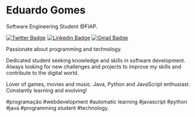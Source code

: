 # Eduardo Gomes

Software Engineering Student @FIAP.

[![Twitter Badge](https://img.shields.io/badge/-@edunotorious-00875f?style=flat-square&labelColor=00875f&logo=twitter&logoColor=white&link=https://twitter.com/dieegosf)](https://twitter.com/edunotorious) 
[![Linkedin Badge](https://img.shields.io/badge/-Eduardo%20Gomes-00875f?style=flat-square&logo=Linkedin&logoColor=white&link=https://www.linkedin.com/in/eduardo-gomes-491755191/)](https://www.linkedin.com/in/eduardo-gomes-491755191/) 
[![Gmail Badge](https://img.shields.io/badge/-eduardogomespinho@gmail.com-00875f?style=flat-square&logo=Gmail&logoColor=white&link=mailto:eduardogomespinho@gmail.com)](mailto:eduardogomespinho@gmail.com)

Passionate about programming and technology.

Dedicated student seeking knowledge and skills in software development. Always looking for new challenges and projects to improve my skills and contribute to the digital world.

Lover of games, movies and music. Java, Python and JavaScript enthusiast. Constantly learning and evolving!

#programação #webdevelopment #automatic learning #javascript #python #java #programming student #technology.
